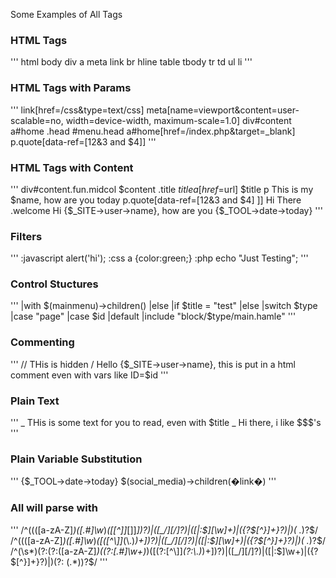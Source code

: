 Some Examples of All Tags

### HTML Tags
'''
html
body
div
a
meta
link
br
hline
table
tbody
tr
td
ul
li
'''

### HTML Tags with Params
'''
link[href=/css&type=text/css]
meta[name=viewport&content=user-scalable=no, width=device-width, maximum-scale=1.0]
div#content
a#home
.head
#menu.head
a#home[href=/index.php&target=_blank]
p.quote[data-ref=\[12\&3 and \$4\]]
'''

### HTML Tags with Content
'''
div#content.fun.midcol $content
.title $title
a[href=$url] $title
p This is my $name, how are you today
p.quote[data-ref=\[12\&3 and \$4\] \]] Hi There
.welcome Hi {$_SITE->user->name}, how are you {$_TOOL->date->today}
'''
### Filters
'''
:javascript alert('hi');
:css a {color:green;}
:php echo "Just Testing";
'''

### Control Stuctures
'''
|with $(mainmenu)->children()
|else
|if $title = "test"
|else
|switch $type
  |case "page"
  |case $id
  |default
|include "block/$type/main.hamle"
'''

### Commenting
'''
// THis is hidden
/ Hello {$_SITE->user->name}, this is put in a html comment even with vars like ID=$id
'''

### Plain Text
'''
_ THis is some text for you to read, even with $title
_ Hi there,  i like \$\$\$'s
'''

### Plain Variable Substitution
'''
{$_TOOL->date->today}
$(social_media)->children(�link�)
'''

### All will parse with
'''
/^((([a-zA-Z]*)([\.#]\w*)*(\[[^\]]*[\]]*\])?)|([_\/][\/]?)|([\|:\$][\w]+)|({?\$[^}]+}?)|)( .*)?$/
/^((([a-zA-Z]*)([\.#]\w*)*(\[([^\\\]]*(\\.)*)+\])?)|([_\/][\/]?)|([\|:\$][\w]+)|({?\$[^}]+}?)|)( .*)?$/
/^(\s*)(?:(?:([a-zA-Z]*)((?:[\.#]\w+)*)(\[(?:[^\\\]]*(?:\\.)*)+\])?)|([_\/][\/]?)|([\|:\$]\w+)|({?\$[^}]+}?)|)(?: (.*))?$/
'''
